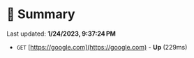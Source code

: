 # 📖 Summary
Last updated: **1/24/2023, 9:37:24 PM**

- `GET` [https://google.com](https://google.com) - **Up** (229ms)

